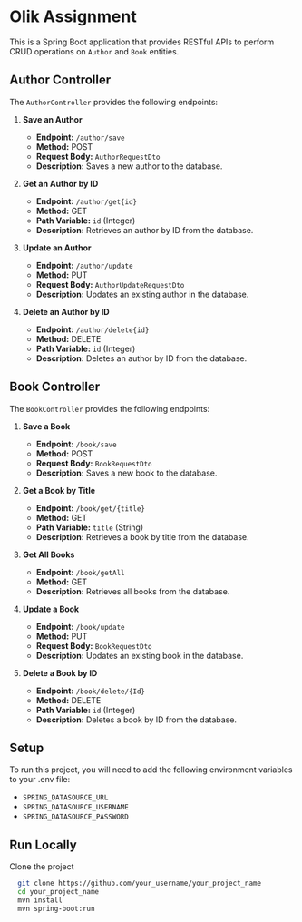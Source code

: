 # Olik Assignment

This is a Spring Boot application that provides RESTful APIs to perform CRUD operations on `Author` and `Book` entities.

## Author Controller

The `AuthorController` provides the following endpoints:

1. **Save an Author**
    - **Endpoint:** `/author/save`
    - **Method:** POST
    - **Request Body:** `AuthorRequestDto`
    - **Description:** Saves a new author to the database.

2. **Get an Author by ID**
    - **Endpoint:** `/author/get{id}`
    - **Method:** GET
    - **Path Variable:** `id` (Integer)
    - **Description:** Retrieves an author by ID from the database.

3. **Update an Author**
    - **Endpoint:** `/author/update`
    - **Method:** PUT
    - **Request Body:** `AuthorUpdateRequestDto`
    - **Description:** Updates an existing author in the database.

4. **Delete an Author by ID**
    - **Endpoint:** `/author/delete{id}`
    - **Method:** DELETE
    - **Path Variable:** `id` (Integer)
    - **Description:** Deletes an author by ID from the database.

## Book Controller

The `BookController` provides the following endpoints:

1. **Save a Book**
    - **Endpoint:** `/book/save`
    - **Method:** POST
    - **Request Body:** `BookRequestDto`
    - **Description:** Saves a new book to the database.

2. **Get a Book by Title**
    - **Endpoint:** `/book/get/{title}`
    - **Method:** GET
    - **Path Variable:** `title` (String)
    - **Description:** Retrieves a book by title from the database.

3. **Get All Books**
    - **Endpoint:** `/book/getAll`
    - **Method:** GET
    - **Description:** Retrieves all books from the database.

4. **Update a Book**
    - **Endpoint:** `/book/update`
    - **Method:** PUT
    - **Request Body:** `BookRequestDto`
    - **Description:** Updates an existing book in the database.

5. **Delete a Book by ID**
    - **Endpoint:** `/book/delete/{Id}`
    - **Method:** DELETE
    - **Path Variable:** `id` (Integer)
    - **Description:** Deletes a book by ID from the database.

## Setup

To run this project, you will need to add the following environment variables to your .env file:

- `SPRING_DATASOURCE_URL`
- `SPRING_DATASOURCE_USERNAME`
- `SPRING_DATASOURCE_PASSWORD`

## Run Locally

Clone the project

```bash
  git clone https://github.com/your_username/your_project_name
  cd your_project_name
  mvn install
  mvn spring-boot:run
